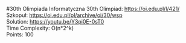 #30th Olimpiada Informatyczna
30th Olimpiad: https://oi.edu.pl/l/421/ <br />
Szkopuł: https://oi.edu.pl/pl/archive/oi/30/wsp <br />
Solution: https://youtu.be/Y3pi0E-0sT0 <br />
Time Complexity: O(n*2^k)<br />
Points: 100 <br />